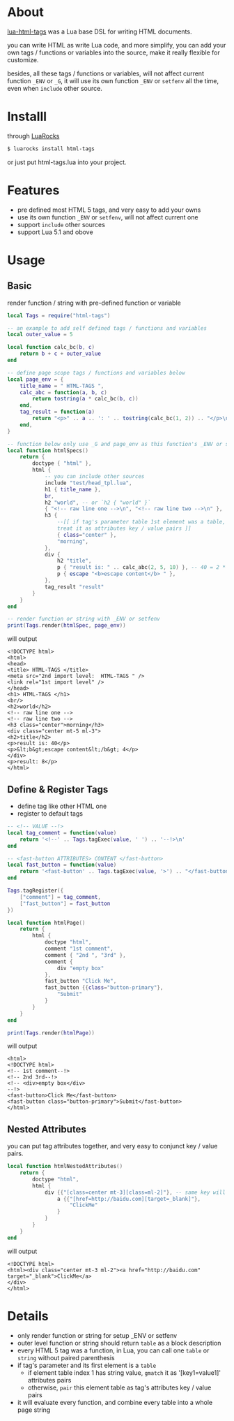 
# About

[lua-html-tags](https://github.com/lalawue/lua-html-tags.git) was a Lua base DSL for writing HTML documents.

you can write HTML as write Lua code, and more simplify, you can add
your own tags / functions or variables into the source, make it really flexible for customize.

besides, all these tags / functions or variables, will not affect current function `_ENV` or `_G`, it will use its own function `_ENV` or `setfenv` all the time, even when `include` other source.

# Installl

through [LuaRocks](https://luarocks.org/)

```sh
$ luarocks install html-tags
```

or just put html-tags.lua into your project.

# Features

- pre defined most HTML 5 tags, and very easy to add your owns
- use its own function `_ENV` or `setfenv`, will not affect current one
- support `include` other sources
- support Lua 5.1 and obove

# Usage

## Basic

render function / string with pre-defined function or variable

```lua
local Tags = require("html-tags")

-- an example to add self defined tags / functions and variables
local outer_value = 5

local function calc_bc(b, c)
    return b + c + outer_value
end

-- define page scope tags / functions and variables below
local page_env = {
    title_name = " HTML-TAGS ",
    calc_abc = function(a, b, c)
        return tostring(a * calc_bc(b, c))
    end,
    tag_result = function(a)
        return "<p>" .. a .. ': ' .. tostring(calc_bc(1, 2)) .. "</p>\n"
    end,
}

-- function below only use _G and page_env as this function's _ENV or setfenv
local function htmlSpecs()
    return {
        doctype { "html" },
        html {
            -- you can include other sources
            include "test/head_tpl.lua",
            h1 { title_name },
            br,
            h2 "world", -- or `h2 { "world" }`
            { "<!-- raw line one -->\n", "<!-- raw line two -->\n" },
            h3 {
                --[[ if tag's parameter table 1st element was a table,
                treat it as attributes key / value pairs ]]
                { class="center" },
                "morning",
            },
            div {
                h2 "title",
                p { "result is: " .. calc_abc(2, 5, 10) }, -- 40 = 2 * (5 + 10 + 5)
                p { escape "<b>escape content</b> " },
            },
            tag_result "result"
        }
    }
end

-- render function or string with _ENV or setfenv
print(Tags.render(htmlSpec, page_env))
```

will output

```
<!DOCTYPE html>
<html>
<head>
<title> HTML-TAGS </title>
<meta src="2nd import level:  HTML-TAGS " />
<link rel="1st import level" />
</head>
<h1> HTML-TAGS </h1>
<br/>
<h2>world</h2>
<!-- raw line one -->
<!-- raw line two -->
<h3 class="center">morning</h3>
<div class="center mt-5 ml-3">
<h2>title</h2>
<p>result is: 40</p>
<p>&lt;b&gt;escape content&lt;/b&gt; 4</p>
</div>
<p>result: 8</p>
</html>
```

## Define & Register Tags

- define tag like other HTML one
- register to default tags

```lua
-- <!-- VALUE --!>
local tag_comment = function(value)
    return '<!--' .. Tags.tagExec(value, ' ') .. '--!>\n'
end

-- <fast-button ATTRIBUTES> CONTENT </fast-button>
local fast_button = function(value)
    return '<fast-button' .. Tags.tagExec(value, '>') .. "</fast-button>\n"
end

Tags.tagRegister({
    ["comment"] = tag_comment,
    ["fast_button"] = fast_button
})

local function htmlPage()
    return {
        html {
            doctype "html",
            comment "1st comment",
            comment { "2nd ", "3rd" },
            comment {
                div "empty box"
            },
            fast_button "Click Me",
            fast_button {{class="button-primary"},
                "Submit"
            }
        }
    }
end

print(Tags.render(htmlPage))
```

will output

```
<html>
<!DOCTYPE html>
<!-- 1st comment--!>
<!-- 2nd 3rd--!>
<!-- <div>empty box</div>
--!>
<fast-button>Click Me</fast-button>
<fast-button class="button-primary">Submit</fast-button>
</html>
```

## Nested Attributes

you can put tag attributes together, and very easy to conjunct key / value pairs.

```lua
local function htmlNestedAttributes()
    return {
        doctype "html",
        html {
            div {{"[class=center mt-3][class=ml-2]"}, -- same key will join
                a {{"[href=http://baidu.com][target=_blank]"},
                    "ClickMe"
                }
            }
        }
    }
end
```

will output

```
<!DOCTYPE html>
<html><div class="center mt-3 ml-2"><a href="http://baidu.com" target="_blank">ClickMe</a>
</div>
</html>
```

# Details

- only render function or string for setup _ENV or setfenv
- outer level function or string should return `table` as a block description
- every HTML 5 tag was a function, in Lua, you can call one `table` or `string` without paired parenthesis
- if tag's parameter and its first element is a `table`
  - if element table index 1 has string value, `gmatch` it as '[key1=value1]' attributes pairs
  - otherwise, `pair` this element table as tag's attributes key / value pairs
- it will evaluate every function, and combine every table into a whole page string
